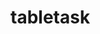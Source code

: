 # tabletask
<!DOCTYPE html>
<html>
    <head>
        <title>
            my first page
        </title>
        <style>
             table {
                border-collapse: collapse; 
                border: 2px solid #000; 
              }
              
              th, td {
                border: 1px solid #000; 
              }
        </style>
    </head>
    <body>
       
        <table >
        
            <thead>
                
                <tr>
                    <th> state of health</th>
                    <th colspam="1">fasting value</th>
                    <th></th>
                    <th colspam="1">after reamaining</th> 
                    
                        
                    <tr> 
                       
                        <tr>
                            <th></th>
                        <th>minimum</th>
                        <th>normal</th>
                        
                        <th> 2 hours of eating</th>
                        
                    </tr>
                    </tr>
            </thead>
            <tbody table {
                border-collapse: collapse; 
                border: 2px solid #000; 
              }
              
              th, td {
                border: 1px solid #000; 
              }>
                <tr>
                    <td>healthy</td>
                    <td>70</td>
                    <td>100</td>
                    <td>lessthan 140</td></tr>
                    <tr><td>Pre-Diabetes</td>
                    <td>101</td>
                    <td>126</td>
                    <td>140 to 200</td></tr>
                   <tr> <td>Diabetes</td>
                    <td>more than 126</td>
                    <td>Not Applicable</td>
                    <td>more than 200</td>
                </tr>
            </tbody>
        </table>
               

    </body>
</html>
